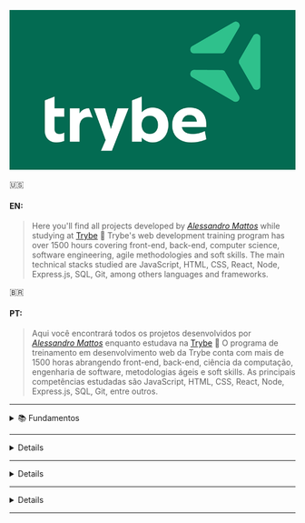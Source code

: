 ![alt text](https://github.com/Alessandro-Mattos/Portfolio/blob/main/Trybe/trybe-logo.png)  

:us:
#### EN:

>Here you'll find all projects developed by _[Alessandro Mattos](https://github.com/Alessandro-Mattos)_ while studying at [Trybe](https://www.betrybe.com/) :rocket:
Trybe's web development training program has over 1500 hours covering front-end, back-end, computer science, software engineering, agile methodologies and soft skills.
The main technical stacks studied are JavaScript, HTML, CSS, React, Node, Express.js, SQL, Git, among others languages and frameworks.





:brazil:
#### PT:

>Aqui você encontrará todos os projetos desenvolvidos por _[Alessandro Mattos](https://github.com/Alessandro-Mattos)_ enquanto estudava na [Trybe](https://www.betrybe.com/) :rocket:
O programa de treinamento em desenvolvimento web da Trybe conta com mais de 1500 horas abrangendo front-end, back-end, ciência da computação, engenharia de software, metodologias ágeis e soft skills.
As principais competências estudadas são JavaScript, HTML, CSS, React, Node, Express.js, SQL, Git, entre outros.
---

<details>
<summary> 📚  Fundamentos </summary>

  Tecnologias: ![CSS3](https://img.shields.io/badge/css3-%231572B6.svg?style=for-the-badge&logo=css3&logoColor=white)![HTML5](https://img.shields.io/badge/html5-%23E34F26.svg?style=for-the-badge&logo=html5&logoColor=white)![Git](https://img.shields.io/badge/git-%23F05033.svg?style=for-the-badge&logo=git&logoColor=white)![GitHub](https://img.shields.io/badge/github-%23121011.svg?style=for-the-badge&logo=github&logoColor=white)
  
#### <p> - 01 Unix & Bash:</p> 
<br>
<p>[✅] Fundamentos do desenvolvimento web</p>
<p>[✅] Introdução   - Unix & Shell</p>
<p>[✅] Unix & Bash  - parte 1</p>
<p>[✅] Unix & Bash  - parte 2</p>
<br>
  
#### <p> - 02 Git, GitHub e Internet:</p>
<br>
<p>[✅️] Git & GitHub - Oque é e para que serve</p>
<p>[✅️] Git & GitHub - Entendendo os comandos</p>
<p>[✅️] Internet     - Entendendo como ela funciona</p>
<br>
  
#### <p> - 03 HTML e CSS:</p>
<br>
<p>[✅️] Introdução     - HTML&CSS</p>
<p>[✅️] HTML & CSS     - Estruturas de página</p>
<p>[✅️] HTML & CSS     - Primeiros passos em CSS</p>
<p>[✅️] HTML & CSS     - Seletores e posicionamento</p>
<p>[✅️] HTML Semântico
<p>[✅️] Projeto        - <a href="https://github.com/Alessandro-Mattos/Portfolio/tree/main/Trybe/pjs/3.1">Lições aprendidas</a> </p>
<br>
  
#### <p> - 04 Javascript e Lógica de programação:</p>
<br>
<p>[✅️] Introdução     - JavaScript</p>
<p>[✅️] JavaScript     - Primeiros passos</p>
<p>[✅️] JavaScript     - Array e loop for</p>
<p>[✅️] JavaScripr     - Lógica de programação e algorítmos</p>
<p>[✅️] JavaScript     - Objetos e funções</p>
<p>[✅️] Projeto        - <a href="https://github.com/Alessandro-Mattos/Portfolio/tree/main/Trybe/pjs/4.0">Playground Functions</a> </p>
<br>
  
#### <p> -05 JavaScript : DOM, Eventos e Web storage:</p>
<br>
<p>[✅️] JavaScript     - DOM e seletores</p>
<p>[✅️] JavaScript     - Trabalhando com elementos</p>
<p>[✅️] JavaScript     - Eventos</p>
<p>[✅️] JavaScript     - Web storage</p>
<p>[✅️] JavaScript     - Projetos</p>
<p>[✅️] Projeto        - <a href="https://github.com/Alessandro-Mattos/Portfolio/tree/main/Trybe/pjs/5.1">Arte com pixels</a> </p>
<p>[✅️] Projeto        - <a href="https://github.com/Alessandro-Mattos/Portfolio/tree/main/Trybe/pjs/5.2">Lista de tarefas</a> </p>
<p>[✅️] Projeto Bonus  - <a href="https://github.com/Alessandro-Mattos/Portfolio/tree/main/Trybe/pjs/5.3">Meme generator</a> </p>
<p>[✅️] Projeto Bonus  - <a href="https://github.com/Alessandro-Mattos/Portfolio/tree/main/Trybe/pjs/5.4">Adivinhe a cor</a> </p>
<p>[✅️] Projeto Bonus  - <a href="https://github.com/Alessandro-Mattos/Portfolio/tree/main/Trybe/pjs/5.5">Carta misteriosa</a> </p>
<br>
  
#### <p> - 06 HTML & CSS :Forms, Flexbox e Responsivo:</p>
<br>
<p>[✅️] HTML & CSS     - Forms</p>
<p>[✅️] Bibliotecas JavaScript e Frameworks CSS</p>
<p>[✅️] Introdução     - CSS Flexbox</p>
<p>[✅️] CSS Flexbox    - Parte 1</p>
<p>[✅️] CSS Flexbox    - Parte 2</p>
<p>[✅️] CSS Responsivo - Mobile First</p>
<p>[✅️] Projeto        - <a href="https://github.com/Alessandro-Mattos/Portfolio/tree/main/Trybe/pjs/6.0">Trybewarts</a> </p>
<br>
  
#### <p> - 07 Introdução a JavaScript ES6 e Testes unitários:</p>
<br>
<p>[✅️] JavaScript ES6 - let, const, arrow functions e template literals</p>
<p>[✅️] JavaScript ES6 - Fluxo de exceção e Objetos</p>
<p>[✅️] Primeiros passos em Jest</p>
<p>[✅️] Projeto        - <a href="https://github.com/Alessandro-Mattos/Portfolio/tree/main/Trybe/pjs/7.0">JavaScript testes unitários</a> </p>
<br>
  
#### <p> - 08 Higher Order Functions do JavaScript ES6:</p>
<br>
  
<p>[✅️] JavaScript ES6 - Introdução a Higher Order Functions</p>
<p>[✅️] JavaScript ES6 - Higher Order Functions - forEach, find, some, every, sort</p>
<p>[✅️] JavaScript ES6 - Higher Order Functions - map e filter</p>
<p>[✅️] JavaScript ES6 - Higher Order Functions - reduce</p>
<p>[✅️] JavaScript ES6 - spread operator, parâmetro rest, destructuring e mais</p>
<p>[✅️] Projeto        - <a href="https://github.com/Alessandro-Mattos/Portfolio/tree/main/Trybe/pjs/8.0">Zoo functions</a> </p>
<br>
  
#### <p> - 09 JavaScript e Testes Assíncronos:</P>
<br>
<p>[✅️] JavaScript Assíncrono e Callbacks</p>
<p>[✅️] JavaScript Assíncrono - Fetch API e async/await</p>
<p>[✅️] Jest          - Testes Assíncronos</p>
<p>[✅️] Projeto       - <a href="https://github.com/Alessandro-Mattos/Portfolio/tree/main/Trybe/pjs/9.0">Carrinho de compras</a> </p>

</details>

---

<details>
### <sumary> 📚 Desenvolvimento Front-end </sumary>

Técnicas e ferramentas mais atuais para desenvolver um código de front-end que seja rápido, bonito e testável:
  
</details>

---

<details>
### <sumary> 📚 Desenvolvimento Back-end </sumary>

Código robusto, limpo, escalável e seguro. Domínio de Bancos de dados,construção de APIs com testes automatizados:

</details>

---

<details>
### <sumary> 📚 Ciência da computação </sumary>

Conceitos aplicados no dia a dia do desenvolvimento de software, análise de algorítimos e estruturas de dados:

</details>

---

